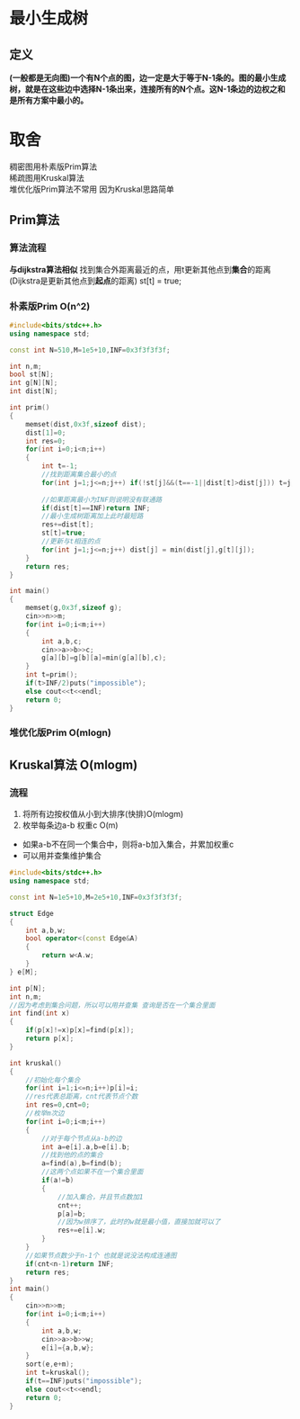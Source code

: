 # 最小生成树

## 定义
**(一般都是无向图)一个有N个点的图，边一定是大于等于N-1条的。图的最小生成树，就是在这些边中选择N-1条出来，连接所有的N个点。这N-1条边的边权之和是所有方案中最小的。**

# 取舍
稠密图用朴素版Prim算法  
稀疏图用Kruskal算法  
堆优化版Prim算法不常用 因为Kruskal思路简单

## Prim算法

### 算法流程

**与dijkstra算法相似** 
找到集合外距离最近的点，用t更新其他点到**集合**的距离 (Dijkstra是更新其他点到**起点**的距离)  st[t] = true;


### 朴素版Prim  O(n^2)
```C++
#include<bits/stdc++.h>
using namespace std;

const int N=510,M=1e5+10,INF=0x3f3f3f3f;

int n,m;
bool st[N];
int g[N][N];
int dist[N];

int prim()
{
    memset(dist,0x3f,sizeof dist);
    dist[1]=0;
    int res=0;
    for(int i=0;i<n;i++)
    {
        int t=-1;
        //找到距离集合最小的点
        for(int j=1;j<=n;j++) if(!st[j]&&(t==-1||dist[t]>dist[j])) t=j;
        
        //如果距离最小为INF则说明没有联通路
        if(dist[t]==INF)return INF;
        //最小生成树距离加上此时最短路
        res+=dist[t];
        st[t]=true;
        //更新与t相连的点
        for(int j=1;j<=n;j++) dist[j] = min(dist[j],g[t][j]);
    }
    return res;
}

int main()
{
    memset(g,0x3f,sizeof g);
    cin>>n>>m;
    for(int i=0;i<m;i++)
    {
        int a,b,c;
        cin>>a>>b>>c;
        g[a][b]=g[b][a]=min(g[a][b],c);
    }
    int t=prim();
    if(t>INF/2)puts("impossible");
    else cout<<t<<endl;
    return 0;
}
```

### 堆优化版Prim O(mlogn)



## Kruskal算法 O(mlogm)

### 流程

1. 将所有边按权值从小到大排序(快排)O(mlogm)
2. 枚举每条边a-b 权重c O(m)  
- 如果a-b不在同一个集合中，则将a-b加入集合，并累加权重c
- 可以用并查集维护集合

```C++
#include<bits/stdc++.h>
using namespace std;

const int N=1e5+10,M=2e5+10,INF=0x3f3f3f3f;

struct Edge
{
    int a,b,w;
    bool operator<(const Edge&A)
    {
        return w<A.w;
    }
} e[M];

int p[N];
int n,m;
//因为考虑到集合问题，所以可以用并查集 查询是否在一个集合里面
int find(int x)
{
    if(p[x]!=x)p[x]=find(p[x]);
    return p[x];
}

int kruskal()
{
    //初始化每个集合
    for(int i=1;i<=n;i++)p[i]=i;
    //res代表总距离，cnt代表节点个数
    int res=0,cnt=0;
    //枚举m次边
    for(int i=0;i<m;i++)
    {
        //对于每个节点从a-b的边
        int a=e[i].a,b=e[i].b;
        //找到他的点的集合
        a=find(a),b=find(b);
        //这两个点如果不在一个集合里面
        if(a!=b)
        {
            //加入集合，并且节点数加1
            cnt++;
            p[a]=b;
            //因为w排序了，此时的w就是最小值，直接加就可以了
            res+=e[i].w;
        }
    }
    //如果节点数少于n-1个 也就是说没法构成连通图
    if(cnt<n-1)return INF;
    return res;
}
int main()
{
    cin>>n>>m;
    for(int i=0;i<m;i++)
    {
        int a,b,w;
        cin>>a>>b>>w;
        e[i]={a,b,w};
    }
    sort(e,e+m);
    int t=kruskal();
    if(t==INF)puts("impossible");
    else cout<<t<<endl;
    return 0;
}

```